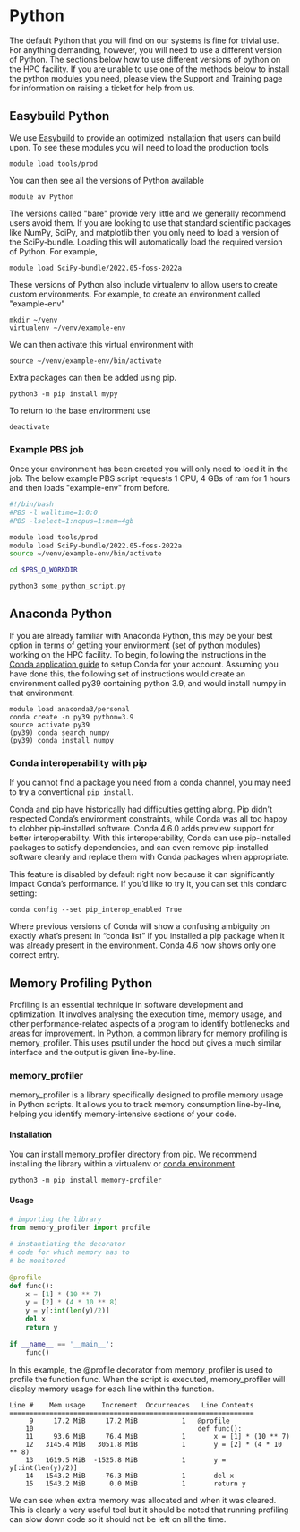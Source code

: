 # Python

The default Python that you will find on our systems is fine for trivial use. For anything demanding, however, you will need to use a different version of Python. The sections below how to use different versions of python on the HPC facility. If you are unable to use one of the methods below to install the python modules you need, please view the Support and Training page for information on raising a ticket for help from us.

## Easybuild Python

We use [Easybuild](../easybuild.md) to provide an optimized installation that users can build upon. To see these modules you will need to load the production tools

```console
module load tools/prod
```

You can then see all the versions of Python available

```console
module av Python
```

The versions called "bare" provide very little and we generally recommend users avoid them. If you are looking to use that standard scientific packages like NumPy, SciPy, and matplotlib then you only need to load a version of the SciPy-bundle. Loading this will automatically load the required version of Python. For example,

```console
module load SciPy-bundle/2022.05-foss-2022a
```

These versions of Python also include virtualenv to allow users to create custom environments. For example, to create an environment called "example-env"

```console
mkdir ~/venv
virtualenv ~/venv/example-env
```

We can then activate this virtual environment with

```console
source ~/venv/example-env/bin/activate
```

Extra packages can then be added using pip.

```console
python3 -m pip install mypy
```

To return to the base environment use

```
deactivate
```

### Example PBS job

Once your environment has been created you will only need to load it in the job. The below example PBS script requests 1 CPU, 4 GBs of ram for 1 hours and then loads "example-env" from before.

```bash
#!/bin/bash
#PBS -l walltime=1:0:0
#PBS -lselect=1:ncpus=1:mem=4gb

module load tools/prod
module load SciPy-bundle/2022.05-foss-2022a
source ~/venv/example-env/bin/activate

cd $PBS_O_WORKDIR

python3 some_python_script.py
```

## Anaconda Python

If you are already familiar with Anaconda Python, this may be your best option in terms of getting your environment (set of python modules) working on the HPC facility. To begin, following the instructions in the [Conda application guide](./conda.md) to setup Conda for your account. Assuming you have done this, the following set of instructions would create an environment called py39 containing python 3.9, and would install numpy in that environment.

```console
module load anaconda3/personal
conda create -n py39 python=3.9
source activate py39
(py39) conda search numpy
(py39) conda install numpy
```

### Conda interoperability with pip

If you cannot find a package you need from a conda channel, you may need to try a conventional `pip install`.

Conda and pip have historically had difficulties getting along.  Pip didn't respected Conda’s environment constraints, while Conda was all too happy to clobber pip-installed software. Conda 4.6.0 adds preview support for better interoperability. With this interoperability, Conda can use pip-installed packages to satisfy dependencies, and can even remove pip-installed software cleanly and replace them with Conda packages when appropriate.

This feature is disabled by default right now because it can significantly impact Conda’s performance.  If you’d like to try it, you can set this condarc setting:

```console
conda config --set pip_interop_enabled True
```

Where previous versions of Conda will show a confusing ambiguity on exactly what’s present in “conda list” if you installed a pip package when it was already present in the environment. Conda 4.6 now shows only one correct entry.

## Memory Profiling Python

Profiling is an essential technique in software development and optimization. It involves analysing the execution time, memory usage, and other performance-related aspects of a program to identify bottlenecks and areas for improvement. In Python, a common library for memory profiling is memory_profiler. This uses psutil under the hood but gives a much similar interface and the output is given line-by-line.

### memory_profiler
memory_profiler is a library specifically designed to profile memory usage in Python scripts. It allows you to track memory consumption line-by-line, helping you identify memory-intensive sections of your code.

#### Installation
You can install memory_profiler directory from pip. We recommend installing the library within a virtualenv or [conda environment](#anaconda-python). 

```console
python3 -m pip install memory-profiler
```

#### Usage

```python
# importing the library
from memory_profiler import profile
 
# instantiating the decorator
# code for which memory has to
# be monitored
 
@profile
def func():
    x = [1] * (10 ** 7)
    y = [2] * (4 * 10 ** 8)
    y = y[:int(len(y)/2)]
    del x
    return y
 
if __name__ == '__main__':
    func()
```

In this example, the @profile decorator from memory_profiler is used to profile the function func. When the script is executed, memory_profiler will display memory usage for each line within the function.

```console
Line #    Mem usage    Increment  Occurrences   Line Contents
=============================================================
     9     17.2 MiB     17.2 MiB           1   @profile
    10                                         def func():
    11     93.6 MiB     76.4 MiB           1       x = [1] * (10 ** 7)
    12   3145.4 MiB   3051.8 MiB           1       y = [2] * (4 * 10 ** 8)
    13   1619.5 MiB  -1525.8 MiB           1       y = y[:int(len(y)/2)]
    14   1543.2 MiB    -76.3 MiB           1       del x
    15   1543.2 MiB      0.0 MiB           1       return y
```

We can see when extra memory was allocated and when it was cleared. This is clearly a very useful tool but it should be noted that running profiling can slow down code so it should not be left on all the time. 
